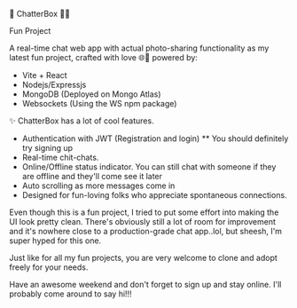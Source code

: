 🎉 ChatterBox 🚀💬

Fun Project

A real-time chat web app with actual photo-sharing functionality as my latest fun project, crafted with love 🌐💖 powered by:

- Vite + React
- Nodejs/Expressjs
- MongoDB (Deployed on Mongo Atlas) 
- Websockets (Using the WS npm package)

✨ ChatterBox has a lot of cool features.
- Authentication with JWT (Registration and login) ** You should definitely try signing up
- Real-time chit-chats.
- Online/Offline status indicator. You can still chat with someone if they are offline and they'll come see it later
- Auto scrolling as more messages come in
- Designed for fun-loving folks who appreciate spontaneous connections.


Even though this is a fun project, I tried to put some effort into making the UI look pretty clean. There's obviously
still a lot of room for improvement and it's nowhere close to a production-grade chat app..lol, but sheesh, I'm super
hyped for this one.

Just like for all my fun projects, you are very welcome to clone and adopt freely for your needs. 

Have an awesome weekend and don't forget to sign up and stay online. I'll probably come around to say hi!!!
